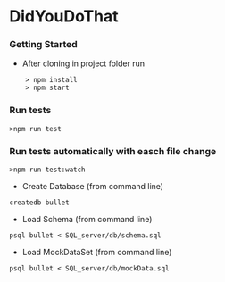 # DidYouDoThat

### Getting Started
- After cloning in project folder run
```
	> npm install
	> npm start
```
### Run tests
```
>npm run test
```

### Run tests automatically with easch file change
```
>npm run test:watch
```


- Create Database (from command line)

```
createdb bullet
```

- Load Schema (from command line)

```
psql bullet < SQL_server/db/schema.sql
```

- Load MockDataSet (from command line)

```
psql bullet < SQL_server/db/mockData.sql
```
